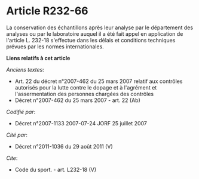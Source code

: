 # Article R232-66

La conservation des échantillons après leur analyse par le département des analyses ou par le laboratoire auquel il a été
fait appel en application de l'article L. 232-18 s'effectue dans les délais et conditions techniques prévues par les normes
internationales.

**Liens relatifs à cet article**

_Anciens textes_:

  - Art. 22 du décret n°2007-462 du 25 mars 2007 relatif aux contrôles autorisés pour la lutte contre le dopage et à l'agrément et l'assermentation des personnes chargées des contrôles
  - Décret n°2007-462 du 25 mars 2007 - art. 22 (Ab)

_Codifié par_:

  - Décret n°2007-1133 2007-07-24 JORF 25 juillet 2007

_Cité par_:

  - Décret n°2011-1036 du 29 août 2011 (V)

_Cite_:

  - Code du sport. - art. L232-18 (V)
